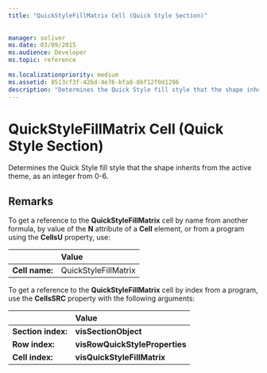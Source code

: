 ```yaml
---
title: "QuickStyleFillMatrix Cell (Quick Style Section)"
 
 
manager: soliver
ms.date: 03/09/2015
ms.audience: Developer
ms.topic: reference
 
ms.localizationpriority: medium
ms.assetid: 8513cf3f-42bd-4e76-bfa8-8bf12f0d1296
description: "Determines the Quick Style fill style that the shape inherits from the active theme, as an integer from 0-6."
---
```


# QuickStyleFillMatrix Cell (Quick Style Section)

Determines the Quick Style fill style that the shape inherits from the active theme, as an integer from 0-6. 
  
## Remarks

To get a reference to the **QuickStyleFillMatrix** cell by name from another formula, by value of the **N** attribute of a **Cell** element, or from a program using the **CellsU** property, use: 
  
||Value |
|:-----|:-----|
| **Cell name:**  <br/> | QuickStyleFillMatrix  <br/> |
   
To get a reference to the **QuickStyleFillMatrix** cell by index from a program, use the **CellsSRC** property with the following arguments: 
  
||Value |
|:-----|:-----|
| **Section index:**  <br/> |**visSectionObject** <br/> |
| **Row index:**  <br/> |**visRowQuickStyleProperties** <br/> |
| **Cell index:**  <br/> |**visQuickStyleFillMatrix** <br/> |
   

